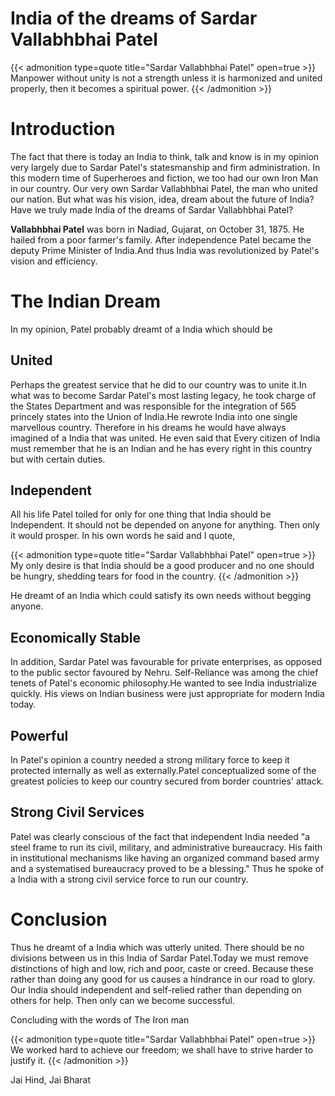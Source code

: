 # India of the dreams of Sardar Vallabhbhai Patel


{{< admonition type=quote title="Sardar Vallabhbhai Patel" open=true >}}
Manpower without unity is not a strength unless it is harmonized and united properly, then it becomes a spiritual power.
{{< /admonition >}}

# Introduction

The fact that there is today an India to think, talk and know is in my opinion very largely due to Sardar Patel's statesmanship and firm administration. In this modern time of Superheroes and fiction, we too had our own Iron Man in our country. Our very own Sardar Vallabhbhai Patel, the man who united our nation. But what was his vision, idea, dream about the future of India? Have we truly made India of the dreams of Sardar Vallabhbhai Patel?

**Vallabhbhai Patel** was born in Nadiad, Gujarat, on October 31, 1875. He hailed from a poor farmer's family. After independence Patel became the deputy Prime Minister of India.And thus India was revolutionized by Patel's vision and efficiency.

# The Indian Dream

In my opinion, Patel probably dreamt of a India which should be

## United
Perhaps the greatest service that he did to our country was to unite it.In what was to become Sardar Patel's most lasting legacy, he took charge of the States Department and was responsible for the integration of 565 princely states into the Union of India.He rewrote India into one single marvellous country. Therefore in his dreams he would have always imagined of a India that was united. He even said that Every citizen of India must remember that he is an Indian and he has every right in this country but with certain duties.

## Independent
All his life Patel toiled for only for one thing that India should be Independent. It should not be depended on anyone for anything. Then only it would prosper. In his own words he said and I quote,

{{< admonition type=quote title="Sardar Vallabhbhai Patel" open=true >}}
My only desire is that India should be a good producer and no one should be hungry, shedding tears for food in the country.
{{< /admonition >}}

He dreamt of an India which could satisfy its own needs without begging anyone.

## Economically Stable
In addition, Sardar Patel was favourable for private enterprises, as opposed to the public sector favoured by Nehru. Self-Reliance was among the chief tenets of Patel's economic philosophy.He wanted to see India industrialize quickly. His views on Indian business were just appropriate for modern India today.

## Powerful
In Patel's opinion a country needed a strong military force to keep it protected internally as well as externally.Patel conceptualized some of the greatest policies to keep our country secured from border countries' attack.

## Strong Civil Services
Patel was clearly conscious of the fact that independent India needed "a steel frame to run its civil, military, and administrative bureaucracy. His faith in institutional mechanisms like having an organized command based army and a systematised bureaucracy proved to be a blessing." Thus he spoke of a India with a strong civil service force to run our country.

# Conclusion

Thus he dreamt of a India which was utterly united. There should be no divisions between us in this India of Sardar Patel.Today we must remove distinctions of high and low, rich and poor, caste or creed. Because these rather than doing any good for us causes a hindrance in our road to glory. Our India should independent and self-relied rather than depending on others for help. Then only can we become successful.

Concluding with the words of The Iron man

{{< admonition type=quote title="Sardar Vallabhbhai Patel" open=true >}}
We worked hard to achieve our freedom; we shall have to strive harder to justify it.
{{< /admonition >}}

Jai Hind, Jai Bharat

